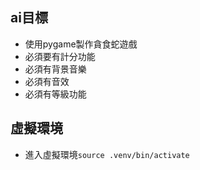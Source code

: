 ## ai目標
- 使用pygame製作貪食蛇遊戲
- 必須要有計分功能
- 必須有背景音樂
- 必須有音效
- 必須有等級功能

## 虛擬環境
- 進入虛擬環境`source .venv/bin/activate`